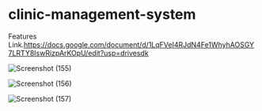 # clinic-management-system
Features Link.https://docs.google.com/document/d/1LqFVeI4RJdN4Fe1WhyhAOSGY7LRTY8IswRizpArKOpU/edit?usp=drivesdk


![Screenshot (155)](https://github.com/shakibkhan13/clinic-management-system/assets/134956975/4d6f9840-d067-4152-8104-453c3942bc6e)

![Screenshot (156)](https://github.com/shakibkhan13/clinic-management-system/assets/134956975/20e4af0d-e09c-44f0-9761-c1088449dc90)

![Screenshot (157)](https://github.com/shakibkhan13/clinic-management-system/assets/134956975/6fe363fa-c153-4af2-a67f-38663efbc444)
